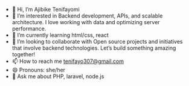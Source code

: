 - 👋 Hi, I’m  Ajibike Tenifayomi
- 👀 I’m interested in Backend development, APIs, and scalable architecture. I love working with data and optimizing server performance.
- 🌱 I’m currently learning html/css, react
- 💞️ I’m looking to collaborate with Open source projects and initiatives that involve backend technologies. Let’s build something amazing together!
- 📫 How to reach me tenifayo307@gmail.com
- 😄 Pronouns: she/her
- 💬 Ask me about PHP, laravel, node.js

<!---
Tenifayomi/Tenifayomi is a ✨ special ✨ repository because its `README.md` (this file) appears on your GitHub profile.
You can click the Preview link to take a look at your changes.
--->
